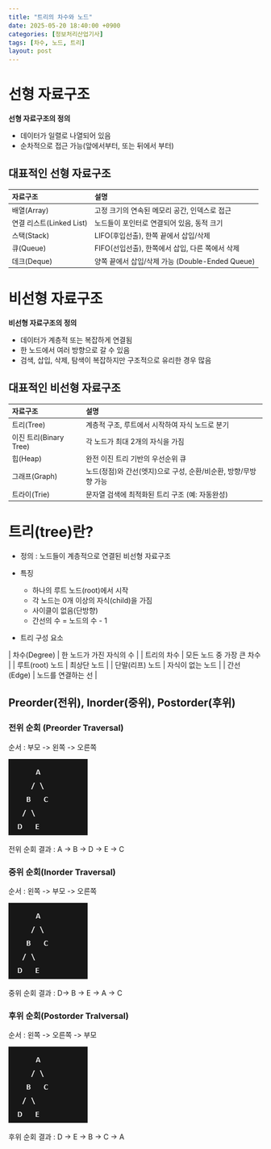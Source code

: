 ```yaml
---
title: "트리의 차수와 노드"
date: 2025-05-20 18:40:00 +0900
categories: [정보처리산업기사]
tags: [차수, 노드, 트리]
layout: post
---
```


# 선형 자료구조
  
**선형 자료구조의 정의**
- 데이터가 일렬로 나열되어 있음
- 순차적으로 접근 가능(앞에서부터, 또는 뒤에서 부터)

## 대표적인 선형 자료구조
  
| 자료구조 | 설명 |
|:----|:------|
| 배열(Array) | 고정 크기의 연속된 메모리 공간, 인덱스로 접근 |
| 연결 리스트(Linked List) | 노드들이 포인터로 연결되어 있음, 동적 크기 |
| 스택(Stack) | LIFO(후입선출), 한쪽 끝에서 삽입/삭제 |
| 큐(Queue) | FIFO(선입선출), 한쪽에서 삽입, 다른 쪽에서 삭제 |
| 데크(Deque) | 양쪽 끝에서 삽입/삭제 가능 (Double-Ended Queue) |


# 비선형 자료구조
  
**비선형 자료구조의 정의**
- 데이터가 계층적 또는 복잡하게 연결됨
- 한 노드에서 여러 방향으로 갈 수 있음
- 검색, 삽입, 삭제, 탐색이 복잡하지만 구조적으로 유리한 경우 많음 

## 대표적인 비선형 자료구조

| 자료구조 | 설명 |
|:----|:------|
| 트리(Tree) | 계층적 구조, 루트에서 시작하여 자식 노드로 분기 |
| 이진 트리(Binary Tree) | 각 노드가 최대 2개의 자식을 가짐 |
| 힙(Heap) | 완전 이진 트리 기반의 우선순위 큐 |
| 그래프(Graph) | 노드(정점)와 간선(엣지)으로 구성, 순환/비순환, 방향/무방향 가능 |
| 트라이(Trie) | 문자열 검색에 최적화된 트리 구조 (예: 자동완성) |


# 트리(tree)란?
  
- 정의 : 노드들이 계층적으로 연결된 비선형 자료구조
- 특징
  
    - 하나의 루트 노드(root)에서 시작
    - 각 노드는 0개 이상의 자식(child)을 가짐
    - 사이클이 없음(단방향)
    - 간선의 수 = 노드의 수 - 1

- 트리 구성 요소
  
| 차수(Degree) | 한 노드가 가진 자식의 수 |
| 트리의 차수 | 모든 노드 중 가장 큰 차수 |
| 루트(root) 노드 | 최상단 노드 |
| 단말(리프) 노드 | 자식이 없는 노드 |
| 간선(Edge) | 노드를 연결하는 선 |
  
## Preorder(전위), Inorder(중위), Postorder(후위)

### 전위 순회 (Preorder Traversal)
  
순서 : 부모 -> 왼쪽 -> 오른쪽

![](assets/img/favicons/timeComplexity/order.png)

전위 순회 결과 : A -> B -> D -> E -> C
  
### 중위 순회(Inorder Traversal)
  
순서 : 왼쪽 -> 부모 -> 오른쪽
  
![](assets/img/favicons/timeComplexity/order.png)
  
중위 순회 결과 : D-> B -> E -> A -> C
  
### 후위 순회(Postorder Tralversal)
  
순서 : 왼쪽 -> 오른쪽 -> 부모
  
![](assets/img/favicons/timeComplexity/order.png)
  
후위 순회 결과 : D -> E -> B -> C -> A